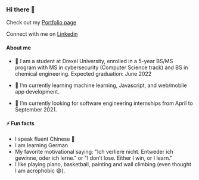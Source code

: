 ### Hi there 👋
Check out my <a href="https://ariel-yeung.github.io/" target="_blank">Portfolio page</a>

Connect with me on <a href= "https://www.linkedin.com/in/man-yi-ariel-yeung-45793313a">Linkedin</a>

#### About me
- :open_book: I am a student at Drexel University, enrolled in a 5-year BS/MS program with MS in cybersecurity (Computer Science track) and BS in chemical engineering. Expected graduation: June 2022

- 🌱 I’m currently learning machine learning, Javascript, and web/mobile app development.

- 🔭 I’m currently looking for software engineering internships from April to September 2021.

#### ⚡ Fun facts
- I speak fluent Chinese :100:
- I am learning German
- My favorite motivational saying: "Ich verliere nicht. Entweder ich gewinne, oder ich lerne." or "I don’t lose. Either I win, or I learn."
- I like playing piano, basketball, painting and wall climbing (even thought I am acrophobic	:smile:).
